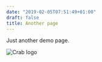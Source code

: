 ```yaml
---
date: "2019-02-05T07:51:49+01:00"
draft: false
title: Another page
---
```


Just another demo page.

![Crab logo](/img/crab-logo.png)
